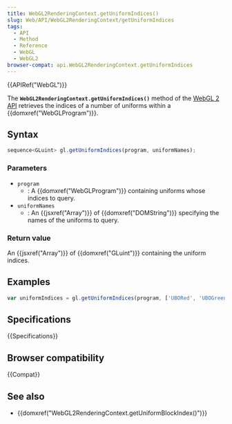 ```yaml
---
title: WebGL2RenderingContext.getUniformIndices()
slug: Web/API/WebGL2RenderingContext/getUniformIndices
tags:
  - API
  - Method
  - Reference
  - WebGL
  - WebGL2
browser-compat: api.WebGL2RenderingContext.getUniformIndices
---
```

{{APIRef("WebGL")}}

The **`WebGL2RenderingContext.getUniformIndices()`** method of
the [WebGL 2 API](/en-US/docs/Web/API/WebGL_API) retrieves the indices of a
number of uniforms within a {{domxref("WebGLProgram")}}.

## Syntax

```js
sequence<GLuint> gl.getUniformIndices(program, uniformNames);
```

### Parameters

- `program`
  - : A {{domxref("WebGLProgram")}} containing uniforms whose indices to query.
- `uniformNames`
  - : An {{jsxref("Array")}} of {{domxref("DOMString")}} specifying the names of the
    uniforms to query.

### Return value

An {{jsxref("Array")}} of {{domxref("GLuint")}} containing the uniform indices.

## Examples

```js
var uniformIndices = gl.getUniformIndices(program, ['UBORed', 'UBOGreen', 'UBOBlue']);
```

## Specifications

{{Specifications}}

## Browser compatibility

{{Compat}}

## See also

- {{domxref("WebGL2RenderingContext.getUniformBlockIndex()")}}
